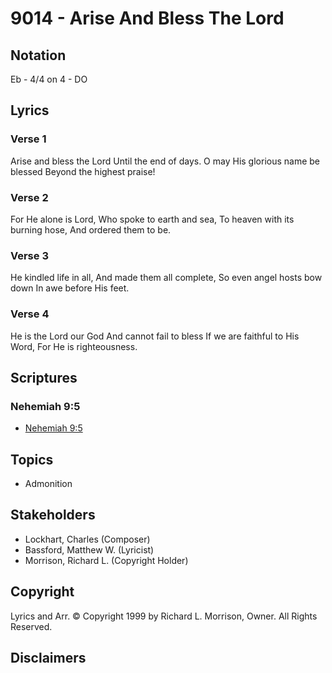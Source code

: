 # 9014 - Arise And Bless The Lord

## Notation

Eb - 4/4 on 4 - DO

## Lyrics

### Verse 1

Arise and bless the Lord Until the end of days. O may His glorious name be blessed Beyond the highest praise!

### Verse 2

For He alone is Lord, Who spoke to earth and sea, To heaven with its burning hose, And ordered them to be.

### Verse 3

He kindled life in all, And made them all complete, So even angel hosts bow down In awe before His feet.

### Verse 4

He is the Lord our God And cannot fail to bless If we are faithful to His Word, For He is righteousness.


## Scriptures

### Nehemiah 9:5

- [Nehemiah 9:5](https://www.biblegateway.com/passage/?search=Nehemiah%209%3A5)


## Topics

- Admonition

## Stakeholders

- Lockhart, Charles (Composer)
- Bassford, Matthew W. (Lyricist)
- Morrison, Richard L. (Copyright Holder)

## Copyright

Lyrics and Arr. © Copyright 1999 by Richard L. Morrison, Owner. All Rights Reserved.


## Disclaimers


